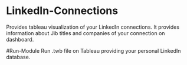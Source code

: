 # LinkedIn-Connections
Provides tableau visualization of your LinkedIn connections. It provides information about Jib titles and companies of your connection on dashboard. 

#Run-Module
Run .twb file on Tableau providing your personal LinkedIn database. 
